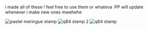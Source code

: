 i made all of these ! feel free to use them or whateva :PP
will update whenever i make new ones mwehehe

![pastel meringue stamp](https://github.com/emariyaoi/stamps-n-stuff/assets/163697330/72afac4d-b176-4364-9329-648fed8126d5) 
![q84 stamp 2](https://github.com/emariyaoi/stamps-n-stuff/assets/163697330/3a392e34-a297-47ad-9f21-184a5c3cb824)
![q84 stamp](https://github.com/emariyaoi/stamps-n-stuff/assets/163697330/2695db12-dce9-4425-8bda-7249970d647b)
